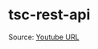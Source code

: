 # tsc-rest-api

Source: [Youtube URL](https://www.youtube.com/watch?v=72_5_YuDCNA&target=_blank "Youtube Source")